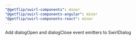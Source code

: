 ```yaml
---
"@getflip/swirl-components": minor
"@getflip/swirl-components-angular": minor
"@getflip/swirl-components-react": minor
---
```


Add dialogOpen and dialogClose event emitters to SwirlDialog
